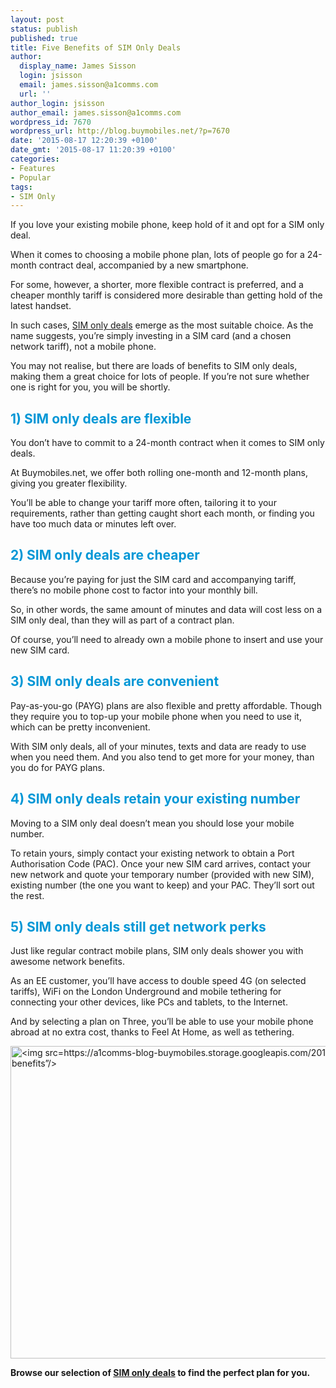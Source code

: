 ```yaml
---
layout: post
status: publish
published: true
title: Five Benefits of SIM Only Deals
author:
  display_name: James Sisson
  login: jsisson
  email: james.sisson@a1comms.com
  url: ''
author_login: jsisson
author_email: james.sisson@a1comms.com
wordpress_id: 7670
wordpress_url: http://blog.buymobiles.net/?p=7670
date: '2015-08-17 12:20:39 +0100'
date_gmt: '2015-08-17 11:20:39 +0100'
categories:
- Features
- Popular
tags:
- SIM Only
---
```

<p><span class="postStandFirst">If you love your existing mobile phone, keep hold of it and opt for a SIM only deal.</span></p>
<p>When it comes to choosing a mobile phone plan, lots of people go for a 24-month contract deal, accompanied by a new smartphone.</p>
<p>For some, however, a shorter, more flexible contract is preferred, and a cheaper monthly tariff is considered more desirable than getting hold of the latest handset.</p>
<p>In such cases, <a href="http://www.buymobiles.net/sim-only" target="_blank" rel="noopener noreferrer">SIM only deals</a> emerge as the most suitable choice. As the name suggests, you&rsquo;re simply investing in a SIM card (and a chosen network tariff), not&nbsp;a mobile phone.</p>
<p>You may not realise, but there are loads of benefits to SIM only deals, making them a great choice for lots of people. If you&rsquo;re not sure whether one is right for you, you will be shortly.</p>
<h2><span style="color: #0397d6;"><strong>1) SIM only deals are flexible</strong></span></h2>
<p>You don&rsquo;t have to commit to a 24-month contract when it comes to SIM only deals.</p>
<p>At Buymobiles.net, we offer both rolling one-month and 12-month plans, giving you greater flexibility.</p>
<p>You&rsquo;ll be able to change your tariff more often, tailoring it to your requirements, rather than getting caught short each month, or finding you have too much data or minutes left over.</p>
<h2><span style="color: #0397d6;"><strong>2) SIM only deals are cheaper</strong></span></h2>
<p>Because you&rsquo;re paying for just the SIM card and accompanying tariff, there&rsquo;s no mobile phone cost to factor into your monthly bill.</p>
<p>So, in other words, the same amount of minutes and data will cost less on a SIM only deal, than they will as part of a contract plan.</p>
<p>Of course, you&rsquo;ll need to already own a mobile phone to insert and use your new SIM card.</p>
<h2><span style="color: #0397d6;"><strong>3) SIM only deals are convenient</strong></span></h2>
<p>Pay-as-you-go (PAYG) plans are also flexible and pretty affordable. Though they require you to top-up your mobile phone when you need to use it, which can be pretty inconvenient.</p>
<p>With SIM only deals, all of your minutes, texts and data are ready to use when you need them. And you also tend to get more for your money, than you do for PAYG plans.</p>
<h2><span style="color: #0397d6;"><strong>4) SIM only deals retain your existing number</strong></span></h2>
<p>Moving to a SIM only deal doesn&rsquo;t mean you should lose your mobile number.</p>
<p>To retain yours, simply contact your existing network to obtain a Port Authorisation Code (PAC). Once your new SIM card arrives, contact your new network and quote your temporary number (provided with new SIM), existing number (the one you want to keep) and your PAC. They&rsquo;ll sort out the rest.</p>
<h2><span style="color: #0397d6;"><strong>5) SIM only deals still get network perks</strong></span></h2>
<p>Just like regular contract mobile plans, SIM only deals shower you with awesome network benefits.</p>
<p>As an EE customer, you&rsquo;ll have access to double speed 4G (on selected tariffs), WiFi on the London Underground and mobile tethering for connecting your other devices, like PCs and tablets, to the Internet.</p>
<p>And by selecting a plan on Three, you&rsquo;ll be able to use your mobile phone abroad at no extra cost, thanks to Feel At Home, as well as tethering.</p>
<p><img class=" size-full wp-image-7683 alignleft" src="https://a1comms-blog-buymobiles.storage.googleapis.com/2015/08/keywords.jpg" alt="<img src=https://a1comms-blog-buymobiles.storage.googleapis.com/2015/08/keywords.jpg alt=&rdquo;SIM only all of the benefits&rdquo;/>" width="800" height="500" data-id="7683" /></p>
<p><strong>Browse our selection of <a href="http://www.buymobiles.net/sim-only">SIM only deals</a> to find the perfect plan for you.</strong></p>
